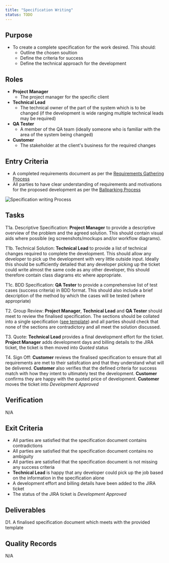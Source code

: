 ```yaml
---
title: "Specification Writing"
status: TODO
---
```


## Purpose
- To create a complete specification for the work desired. This should:
	- Outline the chosen soultion
	- Define the criteria for success
	- Define the technical approach for the development

## Roles
- **Project Manager**
	- The project manager for the specific client
- **Technical Lead**
	- The technical owner of the part of the system which is to be changed (if the development is wide ranging multiple technical leads may be required)
- **QA Tester**
	- A member of the QA team (ideally someone who is familiar with the area of the system being changed)
- **Customer**
	- The stakeholder at the client's business for the required changes

## Entry Criteria
- A completed requirements document as per the [Requirements Gathering Process][1]
- All parties to have clear understanding of requirements and motivations for the proposed development as per the [Ballparking Process][2]

![Specification writing Process](/DevelopmentTeamProcess/images/SpecificationWriting/SpecificationWritingFlow.png)

## Tasks
T1a. 	Descriptive Specification: **Project Manager** to provide a descriptive overview of the problem and the agreed solution. This should contain visual aids where possible (eg screenshots/mockups and/or workflow diagrams).

T1b. 	Technical Solution: **Technical Lead** to provide a list of technical changes required to complete the development. This should allow any developer to pick up the development with very little outside input. Ideally this should be sufficiently detailed that any developer picking up the ticket could write almost the same code as any other developer, this should therefore contain class diagrams etc where appropriate.

T1c. 	BDD Specification: **QA Tester** to provide a comprehensive list of test cases (success criteria) in BDD format. This should also include a brief dexcription of the method by which the cases will be tested (where appropriate)

T2. 	Group Review: **Project Manager**, **Technical Lead** and **QA Tester** should meet to review the finalised specification. The sections should be collated into a single specification ([see template][3]) and all parties should check that none of the sections are contradictory and all meet the solution discussed.

T3. Quote: **Technical Lead** provides a final development effort for the ticket. **Project Manager** adds development days and billing details to the JIRA ticket, the ticket is then moved into *Quoted* status

T4. 	Sign Off: **Customer** reviews the finalised specification to ensure that all requirements are met to their satisfcation and that they understand what will be delivered. **Customer** also verifies that the defined criteria for success match with how they intent to ultimately test the development. **Customer** confirms they are happy with the quoted price of development. **Customer** moves the ticket into *Development Approved*

## Verification
N/A

## Exit Criteria
- All parties are satisfied that the specification document contains contradictions
- All parties are satisfied that the specification document contains no ambiguity
- All parties are satisfied that the specification document is not missing any success criteria
- **Technical Lead** is happy that any developer could pick up the job based on the information in the specification alone
- A development effort and billing details have been added to the JIRA ticket
- The status of the JIRA ticket is *Development Approved*

## Deliverables
D1. A finalised specification document which meets with the provided template

## Quality Records 
N/A

[1]:/DevelopmentTeamProcess/content/SoftwareDevelopment-subtopics/RequirementsGathering
[2]:/DevelopmentTeamProcess/content/SoftwareDevelopment-subtopics/Ballparking
[3]:https://drive.google.com/a/intuitivesystems.co.uk/previewtemplate?id=1Lo4hlFOcppqybZnfW6clsMPSR0dirWC9HdPhntb3jKw&mode=domain